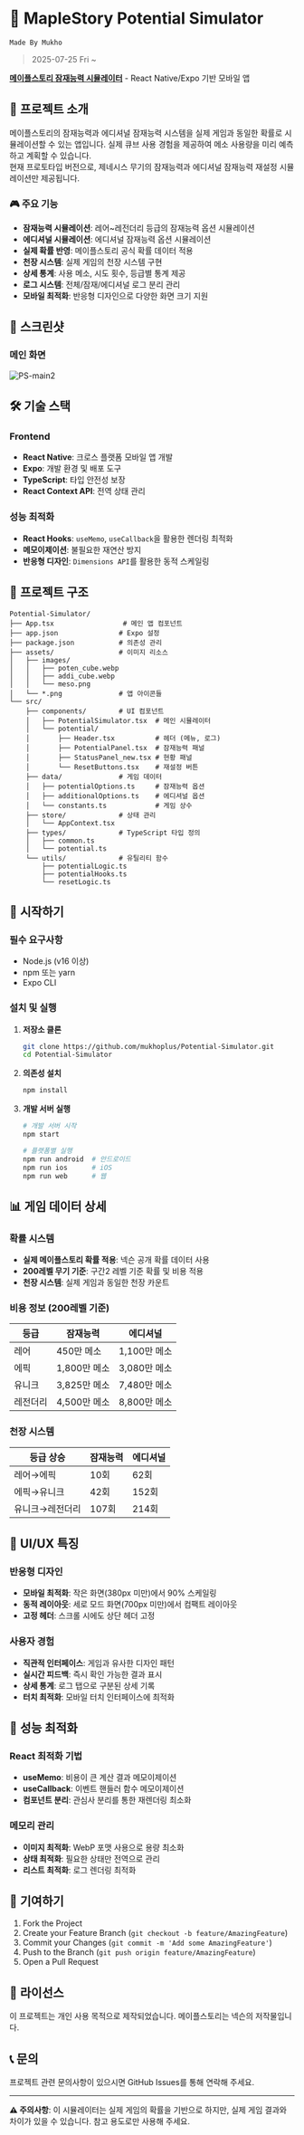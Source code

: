 # 🎯 MapleStory Potential Simulator

`Made By Mukho`<br>

> 2025-07-25 Fri ~<br>

**[메이플스토리 잠재능력 시뮬레이터](https://potential-simulator.vercel.app/)** - React Native/Expo 기반 모바일 앱

## 📱 프로젝트 소개

메이플스토리의 잠재능력과 에디셔널 잠재능력 시스템을 실제 게임과 동일한 확률로 시뮬레이션할 수 있는 앱입니다. 실제 큐브 사용 경험을 제공하여 메소 사용량을 미리 예측하고 계획할 수 있습니다.<br>
현재 프로토타입 버전으로, 제네시스 무기의 잠재능력과 에디셔널 잠재능력 재설정 시뮬레이션만 제공됩니다.

### 🎮 주요 기능

- **잠재능력 시뮬레이션**: 레어~레전더리 등급의 잠재능력 옵션 시뮬레이션
- **에디셔널 시뮬레이션**: 에디셔널 잠재능력 옵션 시뮬레이션
- **실제 확률 반영**: 메이플스토리 공식 확률 데이터 적용
- **천장 시스템**: 실제 게임의 천장 시스템 구현
- **상세 통계**: 사용 메소, 시도 횟수, 등급별 통계 제공
- **로그 시스템**: 전체/잠재/에디셔널 로그 분리 관리
- **모바일 최적화**: 반응형 디자인으로 다양한 화면 크기 지원

## 📸 스크린샷

### 메인 화면

![PS-main2](https://github.com/user-attachments/assets/4ccc267d-7fcd-415c-bb9b-ebe48de31d1e)

## 🛠️ 기술 스택

### Frontend

- **React Native**: 크로스 플랫폼 모바일 앱 개발
- **Expo**: 개발 환경 및 배포 도구
- **TypeScript**: 타입 안전성 보장
- **React Context API**: 전역 상태 관리

### 성능 최적화

- **React Hooks**: `useMemo`, `useCallback`을 활용한 렌더링 최적화
- **메모이제이션**: 불필요한 재연산 방지
- **반응형 디자인**: `Dimensions API`를 활용한 동적 스케일링

## 📁 프로젝트 구조

```
Potential-Simulator/
├── App.tsx                 # 메인 앱 컴포넌트
├── app.json               # Expo 설정
├── package.json           # 의존성 관리
├── assets/                # 이미지 리소스
│   ├── images/
│   │   ├── poten_cube.webp
│   │   ├── addi_cube.webp
│   │   └── meso.png
│   └── *.png              # 앱 아이콘들
└── src/
    ├── components/        # UI 컴포넌트
    │   ├── PotentialSimulator.tsx  # 메인 시뮬레이터
    │   └── potential/
    │       ├── Header.tsx          # 헤더 (메뉴, 로그)
    │       ├── PotentialPanel.tsx  # 잠재능력 패널
    │       ├── StatusPanel_new.tsx # 현황 패널
    │       └── ResetButtons.tsx    # 재설정 버튼
    ├── data/              # 게임 데이터
    │   ├── potentialOptions.ts     # 잠재능력 옵션
    │   ├── additionalOptions.ts    # 에디셔널 옵션
    │   └── constants.ts            # 게임 상수
    ├── store/             # 상태 관리
    │   └── AppContext.tsx
    ├── types/             # TypeScript 타입 정의
    │   ├── common.ts
    │   └── potential.ts
    └── utils/             # 유틸리티 함수
        ├── potentialLogic.ts
        ├── potentialHooks.ts
        └── resetLogic.ts
```

## 🚀 시작하기

### 필수 요구사항

- Node.js (v16 이상)
- npm 또는 yarn
- Expo CLI

### 설치 및 실행

1. **저장소 클론**

   ```bash
   git clone https://github.com/mukhoplus/Potential-Simulator.git
   cd Potential-Simulator
   ```

2. **의존성 설치**

   ```bash
   npm install
   ```

3. **개발 서버 실행**

   ```bash
   # 개발 서버 시작
   npm start

   # 플랫폼별 실행
   npm run android  # 안드로이드
   npm run ios      # iOS
   npm run web      # 웹
   ```

## 📊 게임 데이터 상세

### 확률 시스템

- **실제 메이플스토리 확률 적용**: 넥슨 공개 확률 데이터 사용
- **200레벨 무기 기준**: 구간2 레벨 기준 확률 및 비용 적용
- **천장 시스템**: 실제 게임과 동일한 천장 카운트

### 비용 정보 (200레벨 기준)

| 등급     | 잠재능력     | 에디셔널     |
| -------- | ------------ | ------------ |
| 레어     | 450만 메소   | 1,100만 메소 |
| 에픽     | 1,800만 메소 | 3,080만 메소 |
| 유니크   | 3,825만 메소 | 7,480만 메소 |
| 레전더리 | 4,500만 메소 | 8,800만 메소 |

### 천장 시스템

| 등급 상승       | 잠재능력 | 에디셔널 |
| --------------- | -------- | -------- |
| 레어→에픽       | 10회     | 62회     |
| 에픽→유니크     | 42회     | 152회    |
| 유니크→레전더리 | 107회    | 214회    |

## 🎨 UI/UX 특징

### 반응형 디자인

- **모바일 최적화**: 작은 화면(380px 미만)에서 90% 스케일링
- **동적 레이아웃**: 세로 모드 화면(700px 미만)에서 컴팩트 레이아웃
- **고정 헤더**: 스크롤 시에도 상단 헤더 고정

### 사용자 경험

- **직관적 인터페이스**: 게임과 유사한 디자인 패턴
- **실시간 피드백**: 즉시 확인 가능한 결과 표시
- **상세 통계**: 로그 탭으로 구분된 상세 기록
- **터치 최적화**: 모바일 터치 인터페이스에 최적화

## 🔧 성능 최적화

### React 최적화 기법

- **useMemo**: 비용이 큰 계산 결과 메모이제이션
- **useCallback**: 이벤트 핸들러 함수 메모이제이션
- **컴포넌트 분리**: 관심사 분리를 통한 재렌더링 최소화

### 메모리 관리

- **이미지 최적화**: WebP 포맷 사용으로 용량 최소화
- **상태 최적화**: 필요한 상태만 전역으로 관리
- **리스트 최적화**: 로그 렌더링 최적화

## 🤝 기여하기

1. Fork the Project
2. Create your Feature Branch (`git checkout -b feature/AmazingFeature`)
3. Commit your Changes (`git commit -m 'Add some AmazingFeature'`)
4. Push to the Branch (`git push origin feature/AmazingFeature`)
5. Open a Pull Request

## 📄 라이선스

이 프로젝트는 개인 사용 목적으로 제작되었습니다. 메이플스토리는 넥슨의 저작물입니다.

## 📞 문의

프로젝트 관련 문의사항이 있으시면 GitHub Issues를 통해 연락해 주세요.

---

**⚠️ 주의사항**: 이 시뮬레이터는 실제 게임의 확률을 기반으로 하지만, 실제 게임 결과와 차이가 있을 수 있습니다. 참고 용도로만 사용해 주세요.
